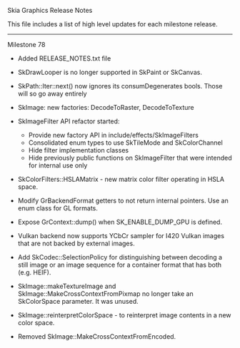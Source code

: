 Skia Graphics Release Notes

This file includes a list of high level updates for each milestone release.

-----

Milestone 78

 * Added RELEASE_NOTES.txt file

 * SkDrawLooper is no longer supported in SkPaint or SkCanvas.

 * SkPath::Iter::next() now ignores its consumDegenerates bools. Those will so go away entirely

 * SkImage: new factories: DecodeToRaster, DecodeToTexture

 * SkImageFilter API refactor started:
   - Provide new factory API in include/effects/SkImageFilters
   - Consolidated enum types to use SkTileMode and SkColorChannel
   - Hide filter implementation classes
   - Hide previously public functions on SkImageFilter that were intended for internal use only

 * SkColorFilters::HSLAMatrix - new matrix color filter operating in HSLA space.

 * Modify GrBackendFormat getters to not return internal pointers. Use an enum class for GL formats.

 * Expose GrContext::dump() when SK_ENABLE_DUMP_GPU is defined.

 * Vulkan backend now supports YCbCr sampler for I420 Vulkan images that are not
   backed by external images.

 * Add SkCodec::SelectionPolicy for distinguishing between decoding a still image
   or an image sequence for a container format that has both (e.g. HEIF).

* SkImage::makeTextureImage and SkImage::MakeCrossContextFromPixmap no longer take an
  SkColorSpace parameter. It was unused.

* SkImage::reinterpretColorSpace - to reinterpret image contents in a new color space.

* Removed SkImage::MakeCrossContextFromEncoded.
